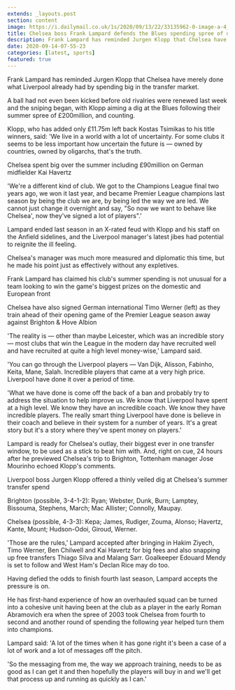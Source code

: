```yaml
---
extends: _layouts.post
section: content
image: https://i.dailymail.co.uk/1s/2020/09/13/22/33135962-0-image-a-4_1600032890180.jpg 
title: Chelsea boss Frank Lampard defends the Blues spending spree of over £200m 
description: Frank Lampard has reminded Jurgen Klopp that Chelsea have merely done what Liverpool already had by spending big in the transfer market, with the Blues having spent over £200m. 
date: 2020-09-14-07-55-23 
categories: [latest, sports] 
featured: true 
--- 
```

Frank Lampard has reminded Jurgen Klopp that Chelsea have merely done what Liverpool already had by spending big in the transfer market.

A ball had not even been kicked before old rivalries were renewed last week and the sniping began, with Klopp aiming a dig at the Blues following their summer spree of £200million, and counting.

Klopp, who has added only £11.75m left back Kostas Tsimikas to his title winners, said: 'We live in a world with a lot of uncertainty. For some clubs it seems to be less important how uncertain the future is — owned by countries, owned by oligarchs, that's the truth.

Chelsea spent big over the summer including £90million on German midfielder Kai Havertz

'We're a different kind of club. We got to the Champions League final two years ago, we won it last year, and became Premier League champions last season by being the club we are, by being led the way we are led. We cannot just change it overnight and say, "So now we want to behave like Chelsea', now they've signed a lot of players".'

Lampard ended last season in an X-rated feud with Klopp and his staff on the Anfield sidelines, and the Liverpool manager's latest jibes had potential to reignite the ill feeling.

Chelsea's manager was much more measured and diplomatic this time, but he made his point just as effectively without any expletives.

 Frank Lampard has claimed his club's summer spending is not unusual for a team looking to win the game's biggest prizes on the domestic and European front

Chelsea have also signed German international Timo Werner (left) as they train ahead of their opening game of the Premier League season away against Brighton & Hove Albion



'The reality is — other than maybe Leicester, which was an incredible story — most clubs that win the League in the modern day have recruited well and have recruited at quite a high level money-wise,' Lampard said. 

'You can go through the Liverpool players — Van Dijk, Alisson, Fabinho, Keita, Mane, Salah. Incredible players that came at a very high price. Liverpool have done it over a period of time.

'What we have done is come off the back of a ban and probably try to address the situation to help improve us. We know that Liverpool have spent at a high level. We know they have an incredible coach. We know they have incredible players. The really smart thing Liverpool have done is believe in their coach and believe in their system for a number of years. It's a great story but it's a story where they've spent money on players.'

Lampard is ready for Chelsea's outlay, their biggest ever in one transfer window, to be used as a stick to beat him with. And, right on cue, 24 hours after he previewed Chelsea's trip to Brighton, Tottenham manager Jose Mourinho echoed Klopp's comments.

Liverpool boss Jurgen Klopp offered a thinly veiled dig at Chelsea's summer transfer spend

Brighton (possible, 3-4-1-2): Ryan; Webster, Dunk, Burn; Lamptey, Bissouma, Stephens, March; Mac Allister; Connolly, Maupay.

Chelsea (possible, 4-3-3): Kepa; James, Rudiger, Zouma, Alonso; Havertz, Kante, Mount; Hudson-Odoi, Giroud, Werner.

'Those are the rules,' Lampard accepted after bringing in Hakim Ziyech, Timo Werner, Ben Chilwell and Kai Havertz for big fees and also snapping up free transfers Thiago Silva and Malang Sarr. Goalkeeper Edouard Mendy is set to follow and West Ham's Declan Rice may do too.

Having defied the odds to finish fourth last season, Lampard accepts the pressure is on. 

He has first-hand experience of how an overhauled squad can be turned into a cohesive unit having been at the club as a player in the early Roman Abramovich era when the spree of 2003 took Chelsea from fourth to second and another round of spending the following year helped turn them into champions.

Lampard said: 'A lot of the times when it has gone right it's been a case of a lot of work and a lot of messages off the pitch. 

'So the messaging from me, the way we approach training, needs to be as good as I can get it and then hopefully the players will buy in and we'll get that process up and running as quickly as I can.'

